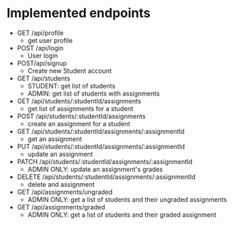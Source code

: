 # Implemented endpoints

- GET /api/profile
  - get user profile
- POST /api/login
  - User login
- POST/api/signup
  - Create new Student account
- GET /api/students
  - STUDENT: get list of students
  - ADMIN: get list of students with assignments
- GET /api/students/:studentId/assignments
  - get list of assignments for a student
- POST /api/students/:studentId/assignments
  - create an assignment for a student
- GET /api/students/:studentId/assignments/:assignmentId
  - get an assignment
- PUT /api/students/:studentId/assignments/:assignmentId
  - update an assignment
- PATCH /api/students/:studentId/assignments/:assignmentId
  - ADMIN ONLY: update an assignment's grades
- DELETE /api/students/:studentId/assignments/:assignmentId
  - delete and assignment
- GET /api/assignments/ungraded
  - ADMIN ONLY: get a list of students and their ungraded assignments
- GET /api/assignments/graded
  - ADMIN ONLY: get a list of students and their graded assignment